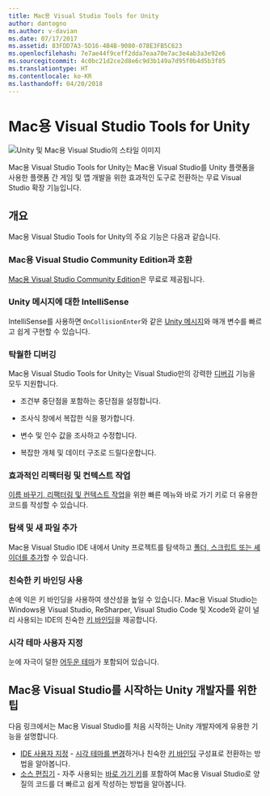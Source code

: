 ```yaml
---
title: Mac용 Visual Studio Tools for Unity
author: dantogno
ms.author: v-davian
ms.date: 07/17/2017
ms.assetid: 83FDD7A3-5D16-4B4B-9080-078E3FB5C623
ms.openlocfilehash: 7e7ae44f9ceff2dda7eaa70e7ac3e4ab3a3e92e6
ms.sourcegitcommit: 4c0bc21d2ce2d8e6c9d3b149a7d95f0b4d5b3f85
ms.translationtype: HT
ms.contentlocale: ko-KR
ms.lasthandoff: 04/20/2018
---
```

# <a name="visual-studio-for-mac-tools-for-unity"></a>Mac용 Visual Studio Tools for Unity

![Unity 및 Mac용 Visual Studio의 스타일 이미지](media/vsmac-tools-unity-image1.png)

Mac용 Visual Studio Tools for Unity는 Mac용 Visual Studio를 Unity 플랫폼을 사용한 플랫폼 간 게임 및 앱 개발을 위한 효과적인 도구로 전환하는 무료 Visual Studio 확장 기능입니다.

## <a name="overview"></a>개요 

Mac용 Visual Studio Tools for Unity의 주요 기능은 다음과 같습니다.

### <a name="compatible-with-visual-studio-for-mac-community-edition"></a>Mac용 Visual Studio Community Edition과 호환

[Mac용 Visual Studio Community Edition](https://www.visualstudio.com/)은 무료로 제공됩니다.

### <a name="intellisense-for-unity-messages"></a>Unity 메시지에 대한 IntelliSense

IntelliSense를 사용하면 `OnCollisionEnter`와 같은 [Unity 메시지](using-vsmac-tools-unity.md#intellisense-for-unity-messages)와 매개 변수를 빠르고 쉽게 구현할 수 있습니다.

### <a name="superior-debugging"></a>탁월한 디버깅

Mac용 Visual Studio Tools for Unity는 Visual Studio만의 강력한 [디버깅](using-vsmac-tools-unity.md#unity-debugging) 기능을 모두 지원합니다.

*   조건부 중단점을 포함하는 중단점을 설정합니다.

*   조사식 창에서 복잡한 식을 평가합니다.

*   변수 및 인수 값을 조사하고 수정합니다.

*   복잡한 개체 및 데이터 구조로 드릴다운합니다.

### <a name="powerful-refactoring-and-context-actions"></a>효과적인 리팩터링 및 컨텍스트 작업

[이름 바꾸기, 리팩터링 및 컨텍스트 작업](/visualstudio/mac/refactoring)을 위한 빠른 메뉴와 바로 가기 키로 더 유용한 코드를 작성할 수 있습니다.

### <a name="browse-and-add-new-files"></a>탐색 및 새 파일 추가

Mac용 Visual Studio IDE 내에서 Unity 프로젝트를 탐색하고 [폴더, 스크립트 또는 셰이더를 추가](using-vsmac-tools-unity.md#adding-new-unity-files-and-folders)할 수 있습니다.

### <a name="use-familiar-key-bindings"></a>친숙한 키 바인딩 사용

손에 익은 키 바인딩을 사용하여 생산성을 높일 수 있습니다. Mac용 Visual Studio는 Windows용 Visual Studio, ReSharper, Visual Studio Code 및 Xcode와 같이 널리 사용되는 IDE의 친숙한 [키 바인딩](/visualstudio/mac/customizing-the-ide)을 제공합니다.

### <a name="customize-the-visual-theme"></a>시각 테마 사용자 지정

눈에 자극이 덜한 [어두운 테마](/visualstudio/mac/customizing-the-ide)가 포함되어 있습니다.

## <a name="tips-for-unity-developers-getting-started-with-visual-studio-for-mac"></a>Mac용 Visual Studio를 시작하는 Unity 개발자를 위한 팁

다음 링크에서는 Mac용 Visual Studio를 처음 시작하는 Unity 개발자에게 유용한 기능을 설명합니다.

* [IDE 사용자 지정](/visualstudio/mac/customizing-the-ide) - [시각 테마를 변경](/visualstudio/mac/customizing-the-ide#dark-theme)하거나 친숙한 [키 바인딩](/visualstudio/mac/customizing-the-ide#key-bindings) 구성표로 전환하는 방법을 알아봅니다.
* [소스 편집기](/visualstudio/mac/source-editor) - 자주 사용되는 [바로 가기 키](/visualstudio/mac/keyboard-shortcuts)를 포함하여 Mac용 Visual Studio로 양질의 코드를 더 빠르고 쉽게 작성하는 방법을 알아봅니다.
